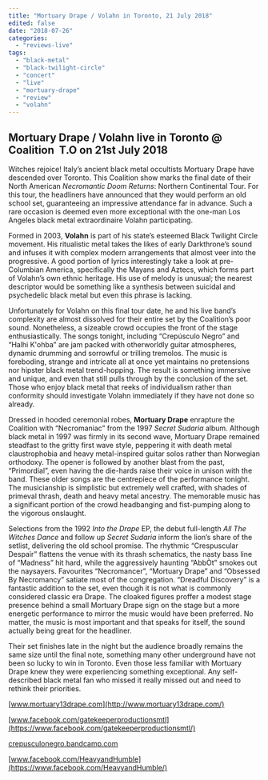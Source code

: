 ```yaml
---
title: "Mortuary Drape / Volahn in Toronto, 21 July 2018"
edited: false
date: "2018-07-26"
categories:
  - "reviews-live"
tags:
  - "black-metal"
  - "black-twilight-circle"
  - "concert"
  - "live"
  - "mortuary-drape"
  - "review"
  - "volahn"
---
```


## Mortuary Drape / Volahn live in Toronto @ Coalition  T.O on 21st July 2018

Witches rejoice! Italy’s ancient black metal occultists Mortuary Drape have descended over Toronto. This Coalition show marks the final date of their North American _Necromantic Doom Returns_: Northern Continental Tour. For this tour, the headliners have announced that they would perform an old school set, guaranteeing an impressive attendance far in advance. Such a rare occasion is deemed even more exceptional with the one-man Los Angeles black metal extraordinaire Volahn participating.

Formed in 2003, **Volahn** is part of his state’s esteemed Black Twilight Circle movement. His ritualistic metal takes the likes of early Darkthrone’s sound and infuses it with complex modern arrangements that almost veer into the progressive. A good portion of lyrics interestingly take a look at pre-Columbian America, specifically the Mayans and Aztecs, which forms part of Volahn’s own ethnic heritage. His use of melody is unusual; the nearest descriptor would be something like a synthesis between suicidal and psychedelic black metal but even this phrase is lacking.

Unfortunately for Volahn on this final tour date, he and his live band’s complexity are almost dissolved for their entire set by the Coalition’s poor sound. Nonetheless, a sizeable crowd occupies the front of the stage enthusiastically. The songs tonight, including “Crepúsculo Negro” and “Halhi K'ohba” are jam packed with otherworldly guitar atmospheres, dynamic drumming and sorrowful or trilling tremolos. The music is foreboding, strange and intricate all at once yet maintains no pretensions nor hipster black metal trend-hopping. The result is something immersive and unique, and even that still pulls through by the conclusion of the set. Those who enjoy black metal that reeks of individualism rather than conformity should investigate Volahn immediately if they have not done so already.

Dressed in hooded ceremonial robes, **Mortuary Drape** enrapture the Coalition with “Necromaniac” from the 1997 _Secret Sudaria_ album. Although black metal in 1997 was firmly in its second wave, Mortuary Drape remained steadfast to the gritty first wave style, peppering it with death metal claustrophobia and heavy metal-inspired guitar solos rather than Norwegian orthodoxy. The opener is followed by another blast from the past, “Primordial”, even having the die-hards raise their voice in unison with the band. These older songs are the centrepiece of the performance tonight. The musicianship is simplistic but extremely well crafted, with shades of primeval thrash, death and heavy metal ancestry. The memorable music has a significant portion of the crowd headbanging and fist-pumping along to the vigorous onslaught.

Selections from the 1992 _Into the Drape_ EP, the debut full-length _All The Witches Dance_ and follow up _Secret Sudaria_ inform the lion’s share of the setlist, delivering the old school promise. The rhythmic “Crespuscular Despair” flattens the venue with its thrash schematics, the nasty bass line of “Madness” hit hard, while the aggressively haunting “AbbÒt” smokes out the naysayers. Favourites “Necromancer”, “Mortuary Drape” and “Obsessed By Necromancy” satiate most of the congregation. “Dreadful Discovery” is a fantastic addition to the set, even though it is not what is commonly considered classic era Drape. The cloaked figures proffer a modest stage presence behind a small Mortuary Drape sign on the stage but a more energetic performance to mirror the music would have been preferred. No matter, the music is most important and that speaks for itself, the sound actually being great for the headliner.

Their set finishes late in the night but the audience broadly remains the same size until the final note, something many other underground have not been so lucky to win in Toronto. Even those less familiar with Mortuary Drape knew they were experiencing something exceptional. Any self-described black metal fan who missed it really missed out and need to rethink their priorities.

[www.mortuary13drape.com](http://www.mortuary13drape.com/)

[www.facebook.com/gatekeeperproductionsmtl](https://www.facebook.com/gatekeeperproductionsmtl/)

[crepusculonegro.bandcamp.com](https://crepusculonegro.bandcamp.com/)

[www.facebook.com/HeavyandHumble](https://www.facebook.com/HeavyandHumble/)
